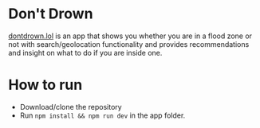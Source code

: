 # Don't Drown

[dontdrown.lol](dontdrown.lol) is an app that shows you whether you are in a flood zone or not with search/geolocation functionality and provides recommendations and insight on what to do if you are inside one.

# How to run
* Download/clone the repository
* Run `npm install && npm run dev` in the app folder.
